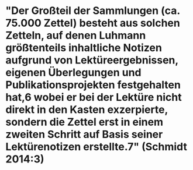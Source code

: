 # "Der Großteil der Sammlungen (ca. 75.000 Zettel) besteht aus solchen Zetteln, auf denen Luhmann größtenteils inhaltliche Notizen aufgrund von Lektüreergebnissen, eigenen Überlegungen und Publikationsprojekten festgehalten hat,6 wobei er bei der Lektüre nicht direkt in den Kasten exzerpierte, sondern die Zettel erst in einem zweiten Schritt auf Basis seiner Lektürenotizen erstellte.7" (Schmidt 2014:3)